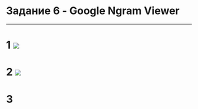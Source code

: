 # Задание 6 - Google Ngram Viewer
***********
# 1 ![](https://pp.userapi.com/c846416/v846416077/1ca35/FUl1I3NJ54M.jpg)
# 2 ![](https://pp.userapi.com/c846416/v846416077/1ca3e/wJ6SQS63S00.jpg)
# 3 ![]()
